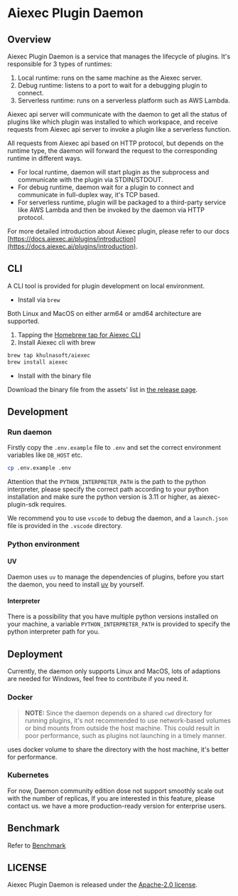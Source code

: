 # Aiexec Plugin Daemon

## Overview

Aiexec Plugin Daemon is a service that manages the lifecycle of plugins. It's responsible for 3 types of runtimes:

1. Local runtime: runs on the same machine as the Aiexec server.
2. Debug runtime: listens to a port to wait for a debugging plugin to connect.
3. Serverless runtime: runs on a serverless platform such as AWS Lambda.

Aiexec api server will communicate with the daemon to get all the status of plugins like which plugin was installed to which workspace, and receive requests from Aiexec api server to invoke a plugin like a serverless function.

All requests from Aiexec api based on HTTP protocol, but depends on the runtime type, the daemon will forward the request to the corresponding runtime in different ways.

- For local runtime, daemon will start plugin as the subprocess and communicate with the plugin via STDIN/STDOUT.
- For debug runtime, daemon wait for a plugin to connect and communicate in full-duplex way, it's TCP based.
- For serverless runtime, plugin will be packaged to a third-party service like AWS Lambda and then be invoked by the daemon via HTTP protocol.

For more detailed introduction about Aiexec plugin, please refer to our docs [https://docs.aiexec.ai/plugins/introduction](https://docs.aiexec.ai/plugins/introduction).

## CLI

A CLI tool is provided for plugin development on local environment.

- Install via `brew`

Both Linux and MacOS on either arm64 or amd64 architecture are supported.

1. Tapping the [Homebrew tap for Aiexec CLI](https://github.com/khulnasoft/homebrew-aiexec)
2. Install Aiexec cli with brew

```bash
brew tap khulnasoft/aiexec
brew install aiexec
```

- Install with the binary file

Download the binary file from the assets' list in [the release page](https://aiexec-plugin/releases).

## Development

### Run daemon

Firstly copy the `.env.example` file to `.env` and set the correct environment variables like `DB_HOST` etc.

```bash
cp .env.example .env
```

Attention that the `PYTHON_INTERPRETER_PATH` is the path to the python interpreter, please specify the correct path according to your python installation and make sure the python version is 3.11 or higher, as aiexec-plugin-sdk requires.

We recommend you to use `vscode` to debug the daemon,  and a `launch.json` file is provided in the `.vscode` directory.

### Python environment
#### UV
Daemon uses `uv` to manage the dependencies of plugins, before you start the daemon, you need to install [uv](https://github.com/astral-sh/uv) by yourself. 

#### Interpreter
There is a possibility that you have multiple python versions installed on your machine, a variable `PYTHON_INTERPRETER_PATH` is provided to specify the python interpreter path for you.

## Deployment

Currently, the daemon only supports Linux and MacOS, lots of adaptions are needed for Windows, feel free to contribute if you need it.

### Docker

> **NOTE:** Since the daemon depends on a shared `cwd` directory for running plugins, it's not recommended to use network-based volumes or bind mounts from outside the host machine. This could result in poor performance, such as plugins not launching in a timely manner.

uses docker volume to share the directory with the host machine, it's better for performance.

### Kubernetes

For now, Daemon community edition dose not support smoothly scale out with the number of replicas, If you are interested in this feature, please contact us. we have a more production-ready version for enterprise users.

## Benchmark

Refer to [Benchmark](https://khulnasoft.github.io/aiexec-plugin-daemon/benchmark-data/)

## LICENSE

Aiexec Plugin Daemon is released under the [Apache-2.0 license](LICENSE).
